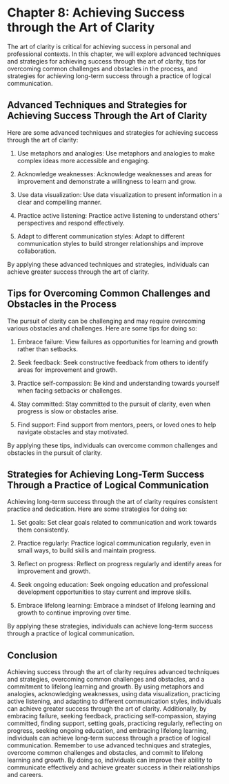 Chapter 8: Achieving Success through the Art of Clarity
=======================================================

The art of clarity is critical for achieving success in personal and professional contexts. In this chapter, we will explore advanced techniques and strategies for achieving success through the art of clarity, tips for overcoming common challenges and obstacles in the process, and strategies for achieving long-term success through a practice of logical communication.

Advanced Techniques and Strategies for Achieving Success Through the Art of Clarity
-----------------------------------------------------------------------------------

Here are some advanced techniques and strategies for achieving success through the art of clarity:

1. Use metaphors and analogies: Use metaphors and analogies to make complex ideas more accessible and engaging.

2. Acknowledge weaknesses: Acknowledge weaknesses and areas for improvement and demonstrate a willingness to learn and grow.

3. Use data visualization: Use data visualization to present information in a clear and compelling manner.

4. Practice active listening: Practice active listening to understand others' perspectives and respond effectively.

5. Adapt to different communication styles: Adapt to different communication styles to build stronger relationships and improve collaboration.

By applying these advanced techniques and strategies, individuals can achieve greater success through the art of clarity.

Tips for Overcoming Common Challenges and Obstacles in the Process
------------------------------------------------------------------

The pursuit of clarity can be challenging and may require overcoming various obstacles and challenges. Here are some tips for doing so:

1. Embrace failure: View failures as opportunities for learning and growth rather than setbacks.

2. Seek feedback: Seek constructive feedback from others to identify areas for improvement and growth.

3. Practice self-compassion: Be kind and understanding towards yourself when facing setbacks or challenges.

4. Stay committed: Stay committed to the pursuit of clarity, even when progress is slow or obstacles arise.

5. Find support: Find support from mentors, peers, or loved ones to help navigate obstacles and stay motivated.

By applying these tips, individuals can overcome common challenges and obstacles in the pursuit of clarity.

Strategies for Achieving Long-Term Success Through a Practice of Logical Communication
--------------------------------------------------------------------------------------

Achieving long-term success through the art of clarity requires consistent practice and dedication. Here are some strategies for doing so:

1. Set goals: Set clear goals related to communication and work towards them consistently.

2. Practice regularly: Practice logical communication regularly, even in small ways, to build skills and maintain progress.

3. Reflect on progress: Reflect on progress regularly and identify areas for improvement and growth.

4. Seek ongoing education: Seek ongoing education and professional development opportunities to stay current and improve skills.

5. Embrace lifelong learning: Embrace a mindset of lifelong learning and growth to continue improving over time.

By applying these strategies, individuals can achieve long-term success through a practice of logical communication.

Conclusion
----------

Achieving success through the art of clarity requires advanced techniques and strategies, overcoming common challenges and obstacles, and a commitment to lifelong learning and growth. By using metaphors and analogies, acknowledging weaknesses, using data visualization, practicing active listening, and adapting to different communication styles, individuals can achieve greater success through the art of clarity. Additionally, by embracing failure, seeking feedback, practicing self-compassion, staying committed, finding support, setting goals, practicing regularly, reflecting on progress, seeking ongoing education, and embracing lifelong learning, individuals can achieve long-term success through a practice of logical communication. Remember to use advanced techniques and strategies, overcome common challenges and obstacles, and commit to lifelong learning and growth. By doing so, individuals can improve their ability to communicate effectively and achieve greater success in their relationships and careers.
